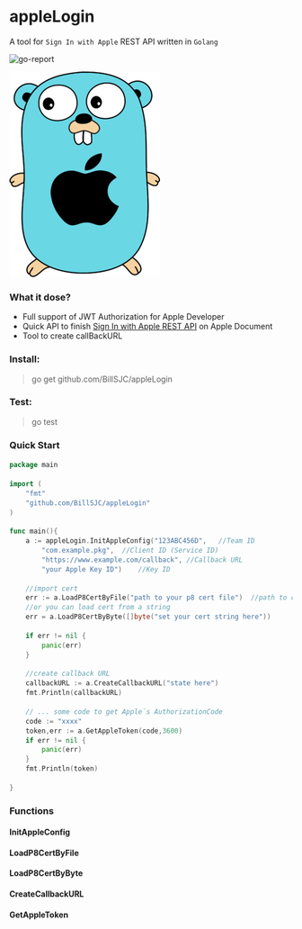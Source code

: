 # appleLogin

A tool for `Sign In with Apple` REST API written in `Golang`

![go-report](https://goreportcard.com/badge/github.com/BillSJC/appleLogin)

![logo here](logo.jpg)

### What it dose?

- Full support of JWT Authorization for Apple Developer
- Quick API to finish [Sign In with Apple REST API](https://developer.apple.com/documentation/signinwithapplerestapi) on Apple Document
- Tool to create callBackURL

### Install:

> go get github.com/BillSJC/appleLogin

### Test:

> go test

### Quick Start

```go
package main

import (
	"fmt"
	"github.com/BillSJC/appleLogin"
)

func main(){
	a := appleLogin.InitAppleConfig("123ABC456D",   //Team ID
		"com.example.pkg",  //Client ID (Service ID)
		"https://www.example.com/callback", //Callback URL
		"your Apple Key ID")    //Key ID
		
	//import cert
	err := a.LoadP8CertByFile("path to your p8 cert file")  //path to cert file
	//or you can load cert from a string
	err = a.LoadP8CertByByte([]byte("set your cert string here"))
	
	if err != nil {
		panic(err)
	}
	
	//create callback URL
	callbackURL := a.CreateCallbackURL("state here")
	fmt.Println(callbackURL)
	
	// ... some code to get Apple`s AuthorizationCode
	code := "xxxx"
	token,err := a.GetAppleToken(code,3600)
	if err != nil {
		panic(err)
	}
	fmt.Println(token)

}

```

### Functions

#### InitAppleConfig

#### LoadP8CertByFile

#### LoadP8CertByByte

#### CreateCallbackURL

#### GetAppleToken